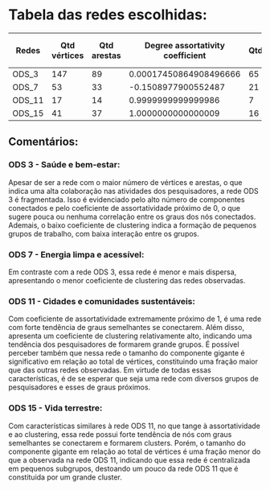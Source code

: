 # Tabela das redes escolhidas:
| Redes  | Qtd vértices | Qtd arestas | Degree assortativity coefficient | Qtd_comp_conectados | Tamanho do comp. gigante | Coef. de Clustering |
|----------|----------|----------|----------|----------|----------|----------|
| ODS_3  | 147   | 89    | 0.00017450864908496666    | 65   | 12    | 0.09548546691403834   |
| ODS_7  | 53    | 33    | -0.1508977900552487   | 21    | 9    | 0.03840970350404312    |
| ODS_11  | 17    | 14    | 0.9999999999999986    | 7    | 4   | 0.4117647058823529   |
| ODS_15 | 41    | 37   | 1.0000000000000009    | 16   | 4    | 0.5121951219512195    |

## Comentários:

### ODS 3 - Saúde e bem-estar:
Apesar de ser a rede com o maior número de vértices e arestas, o que indica uma alta colaboração nas atividades dos pesquisadores, a rede ODS 3 é fragmentada. Isso é evidenciado pelo alto número de componentes conectados e pelo coeficiente de assortatividade próximo de 0, o que sugere pouca ou nenhuma correlação entre os graus dos nós conectados. Ademais, o baixo coeficiente de clustering indica a formação de pequenos grupos de trabalho, com baixa interação entre os grupos.

### ODS 7 - Energia limpa e acessível:
Em contraste com a rede ODS 3, essa rede é menor e mais dispersa, apresentando o menor coeficiente de clustering das redes observadas.

### ODS 11 - Cidades e comunidades sustentáveis:
Com coeficiente de assortatividade extremamente próximo de 1, é uma rede com forte tendência de graus semelhantes se conectarem. Além disso, apresenta um coeficiente de clustering relativamente alto, indicando uma tendência dos pesquisadores de formarem grande grupos. É possível perceber também que nessa rede o tamanho do componente gigante é significativo em relação ao total de vértices, constituindo uma fração maior que das outras redes observadas. Em virtude de todas essas características, é de se esperar que seja uma rede com diversos grupos de pesquisadores e esses de graus próximos.

### ODS 15 - Vida terrestre:
Com características similares à rede ODS 11, no que tange à assortatividade e ao clustering, essa rede possui forte tendência de nós com graus semelhantes se conectarem e formarem clusters. Porém, o tamanho do componente gigante em relação ao total de vértices é uma fração menor do que a observada na rede ODS 11, indicando que essa rede é centralizada em pequenos subgrupos, destoando um pouco da rede ODS 11 que é constituida por um grande cluster.
